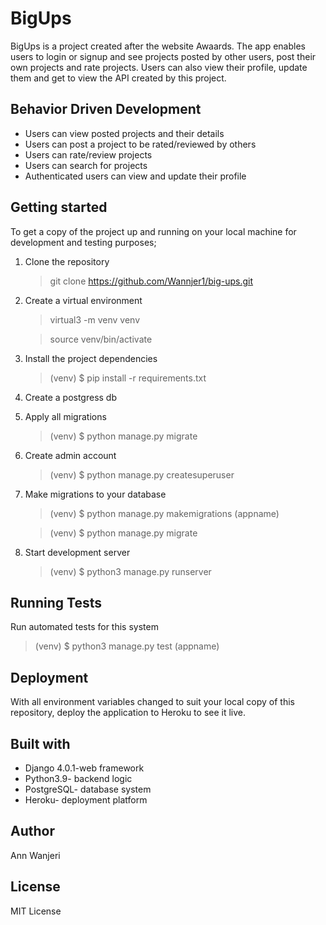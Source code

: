 # BigUps

BigUps is a project created after the website Awaards. The app enables users to login or signup and see projects posted by other users, post their own projects and rate projects. Users can also view their profile, update them and get to view the API created by this project.

## Behavior Driven Development

- Users can view posted projects and their details
- Users can post a project to be rated/reviewed by others
- Users can rate/review projects
- Users can search for projects
- Authenticated users can view and update their profile

## Getting started

To get a copy of the project up and running on your local machine for development and testing purposes;

1. Clone the repository

   > git clone https://github.com/Wannjer1/big-ups.git

2. Create a virtual environment

   > virtual3 -m venv venv

   > source venv/bin/activate

3. Install the project dependencies

   > (venv) $ pip install -r requirements.txt

4. Create a postgress db
5. Apply all migrations

   > (venv) $ python manage.py migrate

6. Create admin account

   > (venv) $ python manage.py createsuperuser

7. Make migrations to your database

   > (venv) $ python manage.py makemigrations (appname)

   > (venv) $ python manage.py migrate

8. Start development server
   > (venv) $ python3 manage.py runserver

## Running Tests

Run automated tests for this system

> (venv) $ python3 manage.py test (appname)

## Deployment

With all environment variables changed to suit your local copy of this repository, deploy the application to Heroku to see it live.

## Built with

- Django 4.0.1-web framework
- Python3.9- backend logic
- PostgreSQL- database system
- Heroku- deployment platform

## Author

Ann Wanjeri

## License

MIT License
